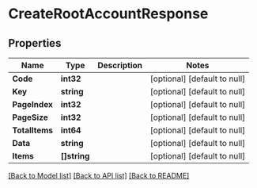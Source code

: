 # CreateRootAccountResponse

## Properties
Name | Type | Description | Notes
------------ | ------------- | ------------- | -------------
**Code** | **int32** |  | [optional] [default to null]
**Key** | **string** |  | [optional] [default to null]
**PageIndex** | **int32** |  | [optional] [default to null]
**PageSize** | **int32** |  | [optional] [default to null]
**TotalItems** | **int64** |  | [optional] [default to null]
**Data** | **string** |  | [optional] [default to null]
**Items** | **[]string** |  | [optional] [default to null]

[[Back to Model list]](../README.md#documentation-for-models) [[Back to API list]](../README.md#documentation-for-api-endpoints) [[Back to README]](../README.md)

